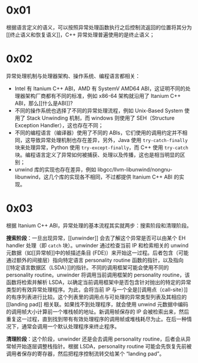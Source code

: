 # 0x01

根据语言定义的语义，可以按照异常处理函数执行之后控制流返回的位置将其分为[[终止语义和恢复语义]]，C++ 异常处理普遍使用的是终止语义；

# 0x02

异常处理机制与处理器架构、操作系统、编程语言都相关：

- Intel 有 Itanium C++ ABI，AMD 有 SystemV AMD64 ABI，这证明不同的处理器架构厂商都有不同的标准，例如 x86-64 架构就沿用了 Itanium C++ ABI，那么[[什么是ABI]]?
- 不同的操作系统也选择了不同的异常处理流程，例如 Unix-Based System 使用了 Stack Unwinding 机制，而 windows 则使用了 SEH（Structure Exception Handler），这也存在不同；
- 不同的编程语言（编译器）使用了不同的 ABIs，它们使用的调用约定并不相同，这导致异常处理机制也存在差异，另外，Java 使用 `try-catch-finally` 块来处理异常，Python 使用 `try-except-finally`，而 C++ 使用 `try-catch` 块。编程语言定义了异常如何被捕获、处理以及传播，这也是相当明显的区别；
- unwind 库的实现也存在差异，例如 libgcc/llvm-libunwind/nongnu-libunwind，这几个库的实现各不相同，不过都提供 Itanium C++ ABI 的实现。

# 0x03

根据 Itanium C++ ABI，异常处理的基本流程其实就两步：搜索阶段和清理阶段。

**搜索阶段**：一旦出现异常，[[unwinder]] 会去了解这个异常是否可以由某个 EH handler 处理（即 `catch` 块）。unwinder 通过检查当前 IP 和检索相关的 unwind 元数据（如[[异常帧]]中的帧描述条目 (FDE)）来开始这一过程。后者包含（可能通过额外的间接层）指向特定语言 personality routine 函数的指针，以及指向[[特定语言数据区（LSDA）]]的指针。不同的调用框架可能会使用不同的 personality routine。unwinder 将调用当前调用框架的 personality routine，该函数将检索并解析 LSDA，以确定当前调用框架中是否包含针对抛出的特定的异常类型的有效异常处理程序。为此，会将当前 IP 与一个全是[[调用点（call-site）]]的有序列表进行比较。这个列表里的调用点与可处理的异常类型列表及其相应的 [[landing pad]] 相关联。如果找不到处理程序，就会使用 unwind 元数据中编码的调用帧大小计算前一个堆栈帧的地址。新调用帧保存的 IP 会被检索出来，然后重复这一过程，直到找到带有有效处理程序的调用帧或堆栈耗尽为止。在后一种情况下，通常会调用一个默认处理程序来终止程序。

**清理阶段**：这个阶段，unwinder 还是会去调用 personality routine，后者会从异常帧开始逐层调整栈指针。根据 LSDA，personality routine 可能会先恢复先前被调用者保存的寄存器，然后把程序控制流转交给某个 “landing pad”。
